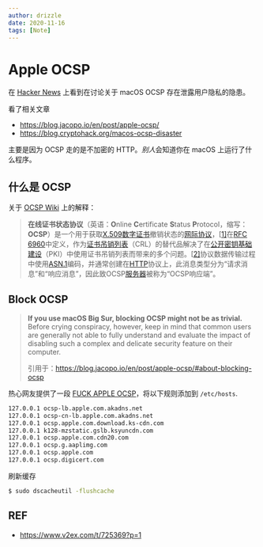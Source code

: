 ```yaml
---
author: drizzle
date: 2020-11-16
tags: [Note]
---
```


# Apple OCSP

在 [Hacker News](https://news.ycombinator.com/item?id=25095438) 上看到在讨论关于 macOS OCSP 存在泄露用户隐私的隐患。

看了相关文章

+ https://blog.jacopo.io/en/post/apple-ocsp/
+ https://blog.cryptohack.org/macos-ocsp-disaster

主要是因为 OCSP 走的是不加密的 HTTP。*别人*会知道你在 macOS 上运行了什么程序。

## 什么是 OCSP

关于 [OCSP Wiki](https://zh.wikipedia.org/wiki/%E5%9C%A8%E7%BA%BF%E8%AF%81%E4%B9%A6%E7%8A%B6%E6%80%81%E5%8D%8F%E8%AE%AE) 上的解释：

> **在线证书状态协议**（英语：**O**nline **C**ertificate **S**tatus **P**rotocol，缩写：**OCSP**）是一个用于获取[X.509](https://zh.wikipedia.org/wiki/X.509)[数字证书](https://zh.wikipedia.org/wiki/数字证书)撤销状态的[网际协议](https://zh.wikipedia.org/wiki/网际协议)，[[1\]](https://zh.wikipedia.org/wiki/在线证书状态协议#cite_note-Digital-Ocean-Tutorial-OCSP-Stapling-1)在[RFC 6960](https://tools.ietf.org/html/rfc6960)中定义，作为[证书吊销列表](https://zh.wikipedia.org/wiki/证书吊销列表)（CRL）的替代品解决了在[公开密钥基础建设](https://zh.wikipedia.org/wiki/公開金鑰認證)（PKI）中使用证书吊销列表而带来的多个问题。[[2\]](https://zh.wikipedia.org/wiki/在线证书状态协议#cite_note-GlobalSign-OCSP-Stapling-2)协议数据传输过程中使用[ASN.1](https://zh.wikipedia.org/wiki/ASN.1)编码，并通常创建在[HTTP](https://zh.wikipedia.org/wiki/超文本传输协议)协议上，此消息类型分为“请求消息”和“响应消息”，因此致OCSP[服务器](https://zh.wikipedia.org/wiki/服务器)被称为“OCSP响应端”。

## Block OCSP

> **If you use macOS Big Sur, blocking OCSP might not be as trivial.** Before crying conspiracy, however, keep in mind that common users are generally not able to fully understand and evaluate the impact of disabling such a complex and delicate security feature on their computer.
>
> 引用于：https://blog.jacopo.io/en/post/apple-ocsp/#about-blocking-ocsp

热心网友提供了一段 [FUCK APPLE OCSP](https://gist.github.com/h0wardch3ng/c03e8528594aff6ccb3201f02e1ae2a8#file-fuck-apple-ocsp)，将以下规则添加到 `/etc/hosts`.

```bash 
127.0.0.1 ocsp-lb.apple.com.akadns.net
127.0.0.1 ocsp-cn-lb.apple.com.akadns.net
127.0.0.1 ocsp.apple.com.download.ks-cdn.com
127.0.0.1 k128-mzstatic.gslb.ksyuncdn.com
127.0.0.1 ocsp.apple.com.cdn20.com
127.0.0.1 ocsp.g.aaplimg.com
127.0.0.1 ocsp.apple.com
127.0.0.1 ocsp.digicert.com
```

刷新缓存

```bash
$ sudo dscacheutil -flushcache
```

## REF

+ https://www.v2ex.com/t/725369?p=1